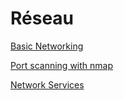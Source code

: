 # Réseau

[Basic Networking](Re%CC%81seau%204f81b9651e9b4386a6c60b4bfbaa2f7a/Basic%20Networking%2009fc9ee80932423c8271e71b6fedf98b.md)

[Port scanning with nmap](Re%CC%81seau%204f81b9651e9b4386a6c60b4bfbaa2f7a/Port%20scanning%20with%20nmap%206a379ffb3b964d1c95e0fcb21e9ac632.md)

[Network Services ](Re%CC%81seau%204f81b9651e9b4386a6c60b4bfbaa2f7a/Network%20Services%20fcb9ad60cf9e4bd6978d0f253b8921fa.md)
